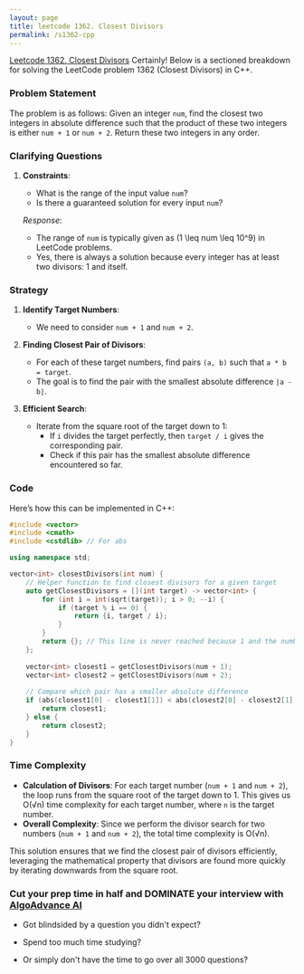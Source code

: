 ```yaml
---
layout: page
title: leetcode 1362. Closest Divisors
permalink: /s1362-cpp
---
```

[Leetcode 1362. Closest Divisors](https://algoadvance.github.io/algoadvance/l1362)
Certainly! Below is a sectioned breakdown for solving the LeetCode problem 1362 (Closest Divisors) in C++.

### Problem Statement
The problem is as follows:
Given an integer `num`, find the closest two integers in absolute difference such that the product of these two integers is either `num + 1` or `num + 2`. Return these two integers in any order.

### Clarifying Questions
1. **Constraints**: 
    - What is the range of the input value `num`?
    - Is there a guaranteed solution for every input `num`?

    *Response*:
    - The range of `num` is typically given as \(1 \leq num \leq 10^9\) in LeetCode problems.
    - Yes, there is always a solution because every integer has at least two divisors: 1 and itself.

### Strategy
1. **Identify Target Numbers**: 
    - We need to consider `num + 1` and `num + 2`.

2. **Finding Closest Pair of Divisors**:
    - For each of these target numbers, find pairs `(a, b)` such that `a * b = target`.
    - The goal is to find the pair with the smallest absolute difference `|a - b|`.

3. **Efficient Search**:
    - Iterate from the square root of the target down to 1:
      - If `i` divides the target perfectly, then `target / i` gives the corresponding pair.
      - Check if this pair has the smallest absolute difference encountered so far.

### Code
Here’s how this can be implemented in C++:

```cpp
#include <vector>
#include <cmath>
#include <cstdlib> // For abs

using namespace std;

vector<int> closestDivisors(int num) {
    // Helper function to find closest divisors for a given target
    auto getClosestDivisors = [](int target) -> vector<int> {
        for (int i = int(sqrt(target)); i > 0; --i) {
            if (target % i == 0) {
                return {i, target / i};
            }
        }
        return {}; // This line is never reached because 1 and the number itself are always divisors
    };
    
    vector<int> closest1 = getClosestDivisors(num + 1);
    vector<int> closest2 = getClosestDivisors(num + 2);
    
    // Compare which pair has a smaller absolute difference
    if (abs(closest1[0] - closest1[1]) < abs(closest2[0] - closest2[1])) {
        return closest1;
    } else {
        return closest2;
    }
}
```

### Time Complexity
- **Calculation of Divisors**: For each target number (`num + 1` and `num + 2`), the loop runs from the square root of the target down to 1. This gives us O(√n) time complexity for each target number, where `n` is the target number.
- **Overall Complexity**: Since we perform the divisor search for two numbers (`num + 1` and `num + 2`), the total time complexity is O(√n).

This solution ensures that we find the closest pair of divisors efficiently, leveraging the mathematical property that divisors are found more quickly by iterating downwards from the square root.


### Cut your prep time in half and DOMINATE your interview with [AlgoAdvance AI](https://algoAdvance.com)

- Got blindsided by a question you didn't expect?

- Spend too much time studying?

- Or simply don't have the time to go over all 3000 questions?

